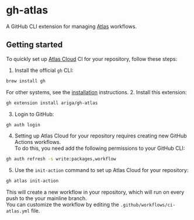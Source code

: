 # gh-atlas

A GitHub CLI extension for managing [Atlas](https://github.com/ariga/atlas) workflows.

## Getting started

To quickly set up [Atlas Cloud](https://atlasgo.cloud) CI for your repository, follow these steps:

1. Install the official `gh` CLI:
  ```sh
  brew install gh
  ```
  For other systems, see the [installation](https://github.com/cli/cli#installation) instructions.
2. Install this extension:
  ```sh
  gh extension install ariga/gh-atlas
  ```
3. Login to GitHub:
  ```sh
  gh auth login
  ```
4. Setting up Atlas Cloud for your repository requires creating new GitHub Actions workflows.  
  To do this, you need add the following permissions to your GitHub CLI:
  ```sh
  gh auth refresh -s write:packages,workflow
  ```
5. Use the `init-action` command to set up Atlas Cloud for your repository:
  ```sh
  gh atlas init-action
  ```
  This will create a new workflow in your repository, which will run on every push to the your mainline branch.  
  You can customize the workflow by editing the `.github/workflows/ci-atlas.yml` file.
